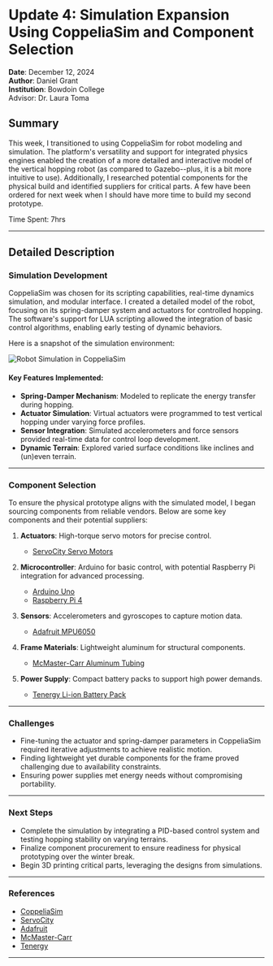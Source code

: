 # Update 4: Simulation Expansion Using CoppeliaSim and Component Selection

**Date**: December 12, 2024  
**Author**: Daniel Grant  
**Institution**: Bowdoin College  
Advisor: Dr. Laura Toma  

## Summary  
This week, I transitioned to using CoppeliaSim for robot modeling and simulation. The platform's versatility and support for integrated physics engines enabled the creation of a more detailed and interactive model of the vertical hopping robot (as compared to Gazebo--plus, it is a bit more intuitive to use). Additionally, I researched potential components for the physical build and identified suppliers for critical parts. A few have been ordered for next week when I should have more time to build my second prototype.

Time Spent: 7hrs

---




## Detailed Description  

### Simulation Development  
CoppeliaSim was chosen for its scripting capabilities, real-time dynamics simulation, and modular interface. I created a detailed model of the robot, focusing on its spring-damper system and actuators for controlled hopping. The software's support for LUA scripting allowed the integration of basic control algorithms, enabling early testing of dynamic behaviors.

Here is a snapshot of the simulation environment:

![Robot Simulation in CoppeliaSim](https://example.com/coppeliasim-simulation-snapshot.jpg)  

#### Key Features Implemented:
- **Spring-Damper Mechanism**: Modeled to replicate the energy transfer during hopping.  
- **Actuator Simulation**: Virtual actuators were programmed to test vertical hopping under varying force profiles.  
- **Sensor Integration**: Simulated accelerometers and force sensors provided real-time data for control loop development.  
- **Dynamic Terrain**: Explored varied surface conditions like inclines and (un)even terrain.  

---

### Component Selection  
To ensure the physical prototype aligns with the simulated model, I began sourcing components from reliable vendors. Below are some key components and their potential suppliers:

1. **Actuators**: High-torque servo motors for precise control.  
   - [ServoCity Servo Motors](https://www.servocity.com/servos)  

2. **Microcontroller**: Arduino for basic control, with potential Raspberry Pi integration for advanced processing.  
   - [Arduino Uno](https://store.arduino.cc/products/arduino-uno-rev3)  
   - [Raspberry Pi 4](https://www.raspberrypi.com/products/raspberry-pi-4-model-b/)  

3. **Sensors**: Accelerometers and gyroscopes to capture motion data.  
   - [Adafruit MPU6050](https://www.adafruit.com/product/3886)  

4. **Frame Materials**: Lightweight aluminum for structural components.  
   - [McMaster-Carr Aluminum Tubing](https://www.mcmaster.com/aluminum-tubing)  

5. **Power Supply**: Compact battery packs to support high power demands.  
   - [Tenergy Li-ion Battery Pack](https://www.tenergy.com/li-ion-batteries)  

---



### Challenges  
- Fine-tuning the actuator and spring-damper parameters in CoppeliaSim required iterative adjustments to achieve realistic motion.  
- Finding lightweight yet durable components for the frame proved challenging due to availability constraints.  
- Ensuring power supplies met energy needs without compromising portability.  

---

### Next Steps  
- Complete the simulation by integrating a PID-based control system and testing hopping stability on varying terrains.  
- Finalize component procurement to ensure readiness for physical prototyping over the winter break.  
- Begin 3D printing critical parts, leveraging the designs from simulations.

---


### References  
- [CoppeliaSim](https://www.coppeliarobotics.com/)  
- [ServoCity](https://www.servocity.com/)  
- [Adafruit](https://www.adafruit.com/)  
- [McMaster-Carr](https://www.mcmaster.com/)  
- [Tenergy](https://www.tenergy.com/)  

---




